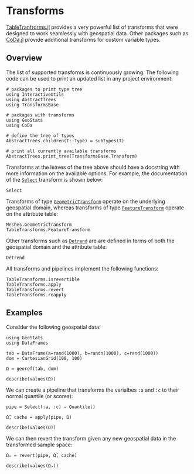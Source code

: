 # Transforms

[TableTranfrorms.jl](https://github.com/JuliaML/TableTransforms.jl)
provides a very powerful list of transforms that were designed to
work seamlessly with geospatial data. Other packages such as
[CoDa.jl](https://github.com/JuliaEarth/CoDa.jl) provide additional
transforms for custom variable types.

## Overview

The list of supported transforms is continuously growing. The following
code can be used to print an updated list in any project environment:

```@example transforms
# packages to print type tree
using InteractiveUtils
using AbstractTrees
using TransformsBase

# packages with transforms
using GeoStats
using CoDa

# define the tree of types
AbstractTrees.children(T::Type) = subtypes(T)

# print all currently available transforms
AbstractTrees.print_tree(TransformsBase.Transform)
```

Transforms at the leaves of the tree above should have a docstring with
more information on the available options. For example, the documentation
of the [`Select`](@ref) transform is shown below:

```@docs
Select
```

Transforms of type [`GeometricTransform`](@ref) operate on the underlying
geospatial domain, whereas transforms of type [`FeatureTransform`](@ref)
operate on the attribute table:

```@docs
Meshes.GeometricTransform
TableTransforms.FeatureTransform
```

Other transforms such as [`Detrend`](@ref) are are defined in terms of both
the geospatial domain and the attribute table:

```@docs
Detrend
```

All transforms and pipelines implement the following functions:

```@docs
TableTransforms.isrevertible
TableTransforms.apply
TableTransforms.revert
TableTransforms.reapply
```

## Examples

Consider the following geospatial data:

```@example transforms
using GeoStats
using DataFrames

tab = DataFrame(a=rand(1000), b=randn(1000), c=rand(1000))
dom = CartesianGrid(100, 100)

Ω = georef(tab, dom)

describe(values(Ω))
```

We can create a pipeline that transforms the varialbes `:a` and `:c` to
their normal quantile (or scores):

```@example transforms
pipe = Select(:a, :c) → Quantile()

Ω̄, cache = apply(pipe, Ω)

describe(values(Ω̄))
```

We can then revert the transform given any new geospatial data in the
transformed sample space:

```@example transforms
Ωₒ = revert(pipe, Ω̄, cache)

describe(values(Ωₒ))
```